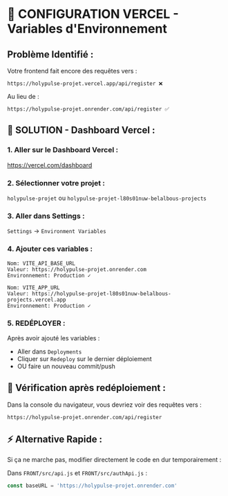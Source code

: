 # 🚨 CONFIGURATION VERCEL - Variables d'Environnement

## Problème Identifié :
Votre frontend fait encore des requêtes vers :
```
https://holypulse-projet.vercel.app/api/register ❌
```

Au lieu de :
```
https://holypulse-projet.onrender.com/api/register ✅
```

## 🔧 SOLUTION - Dashboard Vercel :

### 1. Aller sur le Dashboard Vercel :
https://vercel.com/dashboard

### 2. Sélectionner votre projet :
`holypulse-projet` ou `holypulse-projet-l80s01nuw-belalbous-projects`

### 3. Aller dans Settings :
`Settings` → `Environment Variables`

### 4. Ajouter ces variables :
```
Nom: VITE_API_BASE_URL
Valeur: https://holypulse-projet.onrender.com
Environnement: Production ✓
```

```
Nom: VITE_APP_URL  
Valeur: https://holypulse-projet-l80s01nuw-belalbous-projects.vercel.app
Environnement: Production ✓
```

### 5. REDÉPLOYER :
Après avoir ajouté les variables :
- Aller dans `Deployments`
- Cliquer sur `Redeploy` sur le dernier déploiement
- OU faire un nouveau commit/push

## 🧪 Vérification après redéploiement :
Dans la console du navigateur, vous devriez voir des requêtes vers :
```
https://holypulse-projet.onrender.com/api/register
```

## ⚡ Alternative Rapide :
Si ça ne marche pas, modifier directement le code en dur temporairement :

Dans `FRONT/src/api.js` et `FRONT/src/authApi.js` :
```javascript
const baseURL = 'https://holypulse-projet.onrender.com'
```
